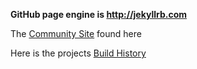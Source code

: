 **GitHub page engine is http://jekyllrb.com**


The [Community Site](http://live-openanthem.pantheonsite.io/) found here

Here is the projects [Build History](http://crucible.previewmy.net:8085/browse/DP-HEL/history)
